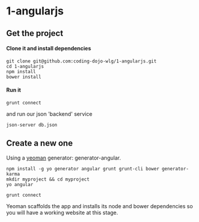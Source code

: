 # 1-angularjs

## Get the project

#### Clone it and install dependencies
```
git clone git@github.com:coding-dojo-wlg/1-angularjs.git
cd 1-angularjs
npm install
bower install
```

#### Run it

```
grunt connect
```

and run our json 'backend' service
```
json-server db.json
```



## Create a new one

Using a [yeoman](http://yeoman.io/) generator: generator-angular.

```
npm install -g yo generator angular grunt grunt-cli bower generator-karma
mkdir myproject && cd myproject
yo angular

grunt connect
```

Yeoman scaffolds the app and installs its node and bower dependencies so you will have a working website at this stage.


